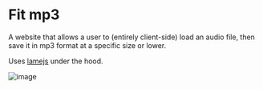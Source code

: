# Fit mp3
A website that allows a user to (entirely client-side) load an audio file, then save it in mp3 format at a specific size or lower.

Uses [lamejs](https://github.com/zhuker/lamejs) under the hood.

![image](https://user-images.githubusercontent.com/56745633/159400106-d43eb56c-f8b2-4ced-88ba-0d0a1f2d70af.png)
